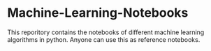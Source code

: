 # Machine-Learning-Notebooks

This reporitory contains the notebooks of different machine learning algorithms in python.
Anyone can use this as reference notebooks.

